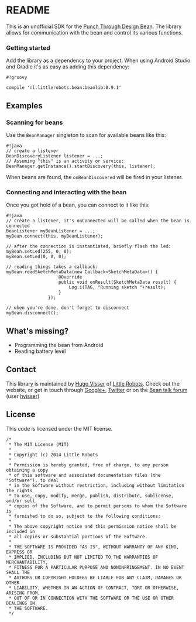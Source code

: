 # README #

This is an unofficial SDK for the [Punch Through Design Bean][1]. The library allows for communication with the bean and control its various functions.

### Getting started ###

Add the library as a dependency to your project. When using Android Studio and Gradle it's as easy as adding this dependency:


```
#!groovy

compile 'nl.littlerobots.bean:beanlib:0.9.1'
```

## Examples ##

### Scanning for beans ###

Use the `BeanManager` singleton to scan for available beans like this:

```
#!java
// create a listener
BeanDiscoveryListener listener = ...;
// Assuming "this" is an activity or service:
BeanManager.getInstance().startDiscovery(this, listener);

```
When beans are found, the `onBeanDiscovered` will be fired in your listener.

### Connecting and interacting with the bean ###
Once you got hold of a bean, you can connect to it like this:

```
#!java
// create a listener, it's onConnected will be called when the bean is connected
BeanListener myBeanListener = ...;
myBean.connect(this, myBeanListener);

// after the connection is instantiated, briefly flash the led:
myBean.setLed(255, 0, 0);
myBean.setLed(0, 0, 0);

// reading things takes a callback:
myBean.readSketchMetaData(new Callback<SketchMetaData>() {
                    @Override
                    public void onResult(SketchMetaData result) {
                        Log.i(TAG, "Running sketch "+result);
                    }
                });

// when you're done, don't forget to disconnect
myBean.disconnect();
```

## What's missing? ##

* Programming the bean from Android
* Reading battery level

## Contact ##
This library is maintained by [Hugo Visser][2] of [Little Robots][3]. Check out the website, or get in touch through [Google+][2], [Twitter][4] or on the [Bean talk forum][5] (user [hvisser][6])

## License ##

This code is licensed under the MIT license.
```
/*
 * The MIT License (MIT)
 *
 * Copyright (c) 2014 Little Robots
 *
 * Permission is hereby granted, free of charge, to any person obtaining a copy
 * of this software and associated documentation files (the "Software"), to deal
 * in the Software without restriction, including without limitation the rights
 * to use, copy, modify, merge, publish, distribute, sublicense, and/or sell
 * copies of the Software, and to permit persons to whom the Software is
 * furnished to do so, subject to the following conditions:
 *
 * The above copyright notice and this permission notice shall be included in
 * all copies or substantial portions of the Software.
 *
 * THE SOFTWARE IS PROVIDED "AS IS", WITHOUT WARRANTY OF ANY KIND, EXPRESS OR
 * IMPLIED, INCLUDING BUT NOT LIMITED TO THE WARRANTIES OF MERCHANTABILITY,
 * FITNESS FOR A PARTICULAR PURPOSE AND NONINFRINGEMENT. IN NO EVENT SHALL THE
 * AUTHORS OR COPYRIGHT HOLDERS BE LIABLE FOR ANY CLAIM, DAMAGES OR OTHER
 * LIABILITY, WHETHER IN AN ACTION OF CONTRACT, TORT OR OTHERWISE, ARISING FROM,
 * OUT OF OR IN CONNECTION WITH THE SOFTWARE OR THE USE OR OTHER DEALINGS IN
 * THE SOFTWARE.
 */
```

[1]:http://punchthrough.com/bean/
[2]:https://google.com/+hugovisser
[3]:http://littlerobots.nl
[4]:http://twitter.com/botteaap
[5]:http://beantalk.punchthrough.com/
[6]:http://beantalk.punchthrough.com/users/hvisser/